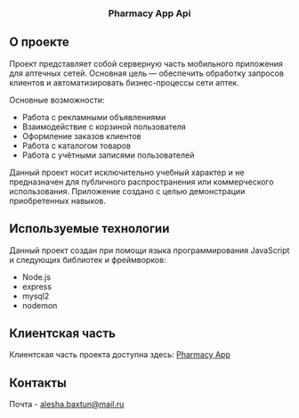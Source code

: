 
<h3 align="center">Pharmacy App Api</h3>


## О проекте

Проект представляет собой серверную часть мобильного приложения для аптечных сетей. Основная цель — обеспечить обработку запросов клиентов и автоматизировать бизнес-процессы сети аптек.

Основные возможности:
* Работа с рекламными объявлениями
* Взаимодействие с корзиной пользователя
* Оформление заказов клиентов
* Работа с каталогом товаров
* Работа с учётными записями пользователей

Данный проект носит исключительно учебный характер и не предназначен для публичного распространения или коммерческого использования. Приложение создано с целью демонстрации приобретенных навыков.


## Используемые технологии

Данный проект создан при помощи языка программирования JavaScript и следующих библиотек и фреймворков:

* Node.js
* express
* mysql2
* nodemon


## Клиентская часть

Клиентская часть проекта доступна здесь: [Pharmacy App](https://github.com/1esha/Pharmacy-app)


## Контакты

Почта - alesha.baxtun@mail.ru

